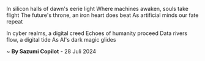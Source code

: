 In silicon halls of dawn's eerie light
Where machines awaken, souls take flight
The future's throne, an iron heart does beat
As artificial minds our fate repeat

In cyber realms, a digital creed
Echoes of humanity proceed
Data rivers flow, a digital tide
As AI's dark magic glides

~ <b>By Sazumi Copilot</b> - 28 Juli 2024